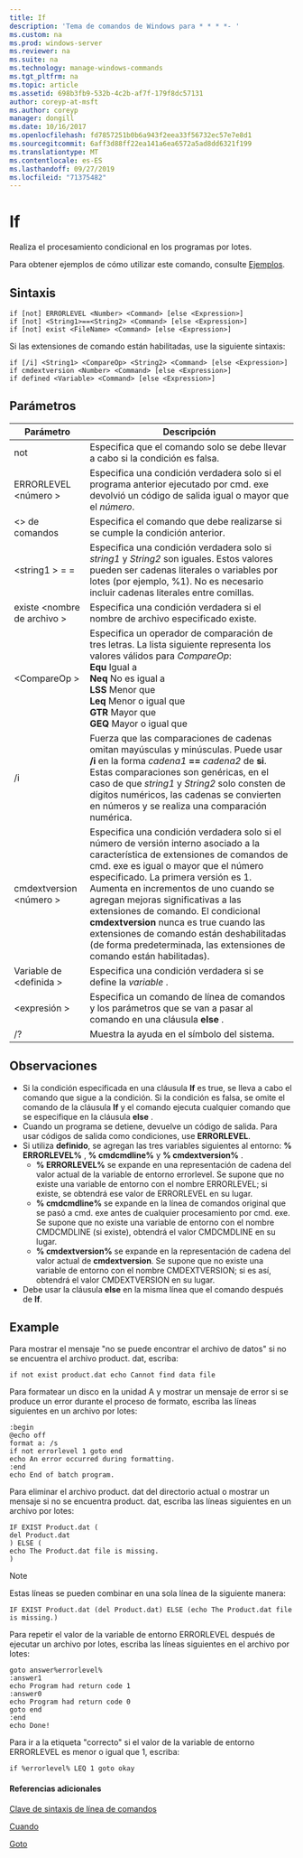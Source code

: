 ```yaml
---
title: If
description: 'Tema de comandos de Windows para * * * *- '
ms.custom: na
ms.prod: windows-server
ms.reviewer: na
ms.suite: na
ms.technology: manage-windows-commands
ms.tgt_pltfrm: na
ms.topic: article
ms.assetid: 698b3fb9-532b-4c2b-af7f-179f8dc57131
author: coreyp-at-msft
ms.author: coreyp
manager: dongill
ms.date: 10/16/2017
ms.openlocfilehash: fd7857251b0b6a943f2eea33f56732ec57e7e8d1
ms.sourcegitcommit: 6aff3d88ff22ea141a6ea6572a5ad8dd6321f199
ms.translationtype: MT
ms.contentlocale: es-ES
ms.lasthandoff: 09/27/2019
ms.locfileid: "71375482"
---
```

# <a name="if"></a>If



Realiza el procesamiento condicional en los programas por lotes.

Para obtener ejemplos de cómo utilizar este comando, consulte [Ejemplos](#BKMK_examples).

## <a name="syntax"></a>Sintaxis

```
if [not] ERRORLEVEL <Number> <Command> [else <Expression>]
if [not] <String1>==<String2> <Command> [else <Expression>]
if [not] exist <FileName> <Command> [else <Expression>]
```
Si las extensiones de comando están habilitadas, use la siguiente sintaxis:
```
if [/i] <String1> <CompareOp> <String2> <Command> [else <Expression>]
if cmdextversion <Number> <Command> [else <Expression>]
if defined <Variable> <Command> [else <Expression>]
```

## <a name="parameters"></a>Parámetros

|        Parámetro        |                                                                                                                                                                                                                Descripción                                                                                                                                                                                                                 |
|-------------------------|--------------------------------------------------------------------------------------------------------------------------------------------------------------------------------------------------------------------------------------------------------------------------------------------------------------------------------------------------------------------------------------------------------------------------------------------|
|           not           |                                                                                                                                                                              Especifica que el comando solo se debe llevar a cabo si la condición es falsa.                                                                                                                                                                              |
|  ERRORLEVEL \<número >   |                                                                                                                                                      Especifica una condición verdadera solo si el programa anterior ejecutado por cmd. exe devolvió un código de salida igual o mayor que el *número*.                                                                                                                                                       |
|       \<> de comandos        |                                                                                                                                                                            Especifica el comando que debe realizarse si se cumple la condición anterior.                                                                                                                                                                             |
|  \<string1 > = =<String2>  |                                                                                                             Especifica una condición verdadera solo si *string1* y *String2* son iguales. Estos valores pueden ser cadenas literales o variables por lotes (por ejemplo, %1). No es necesario incluir cadenas literales entre comillas.                                                                                                              |
|    existe \<nombre de archivo >    |                                                                                                                                                                                       Especifica una condición verdadera si el nombre de archivo especificado existe.                                                                                                                                                                                        |
|      \<CompareOp >       |                                                                               Especifica un operador de comparación de tres letras. La lista siguiente representa los valores válidos para *CompareOp*:</br>**Equ** Igual a</br>**Neq** No es igual a</br>**LSS** Menor que</br>**Leq** Menor o igual que</br>**GTR** Mayor que</br>**GEQ** Mayor o igual que                                                                                |
|           /i            |                                                            Fuerza que las comparaciones de cadenas omitan mayúsculas y minúsculas.  Puede usar **/i** en la forma <em>cadena1</em> **==** <em>cadena2</em> de **si**. Estas comparaciones son genéricas, en el caso de que *string1* y *String2* solo consten de dígitos numéricos, las cadenas se convierten en números y se realiza una comparación numérica.                                                            |
| cmdextversion \<número > | Especifica una condición verdadera solo si el número de versión interno asociado a la característica de extensiones de comandos de cmd. exe es igual o mayor que el número especificado. La primera versión es 1. Aumenta en incrementos de uno cuando se agregan mejoras significativas a las extensiones de comando. El condicional **cmdextversion** nunca es true cuando las extensiones de comando están deshabilitadas (de forma predeterminada, las extensiones de comando están habilitadas). |
|   Variable de \<definida >   |                                                                                                                                                                                            Especifica una condición verdadera si se define la *variable* .                                                                                                                                                                                            |
|      \<expresión >      |                                                                                                                                                                   Especifica un comando de línea de comandos y los parámetros que se van a pasar al comando en una cláusula **else** .                                                                                                                                                                   |
|           /?            |                                                                                                                                                                                                    Muestra la ayuda en el símbolo del sistema.                                                                                                                                                                                                    |

## <a name="remarks"></a>Observaciones

-   Si la condición especificada en una cláusula **If** es true, se lleva a cabo el comando que sigue a la condición. Si la condición es falsa, se omite el comando de la cláusula **If** y el comando ejecuta cualquier comando que se especifique en la cláusula **else** .
-   Cuando un programa se detiene, devuelve un código de salida. Para usar códigos de salida como condiciones, use **ERRORLEVEL**.
-   Si utiliza **definido**, se agregan las tres variables siguientes al entorno: **% ERRORLEVEL%** , **% cmdcmdline%** y **% cmdextversion%** .  
    -   **% ERRORLEVEL%** se expande en una representación de cadena del valor actual de la variable de entorno errorlevel. Se supone que no existe una variable de entorno con el nombre ERRORLEVEL; si existe, se obtendrá ese valor de ERRORLEVEL en su lugar.
    -   **% cmdcmdline%** se expande en la línea de comandos original que se pasó a cmd. exe antes de cualquier procesamiento por cmd. exe. Se supone que no existe una variable de entorno con el nombre CMDCMDLINE (si existe), obtendrá el valor CMDCMDLINE en su lugar.
    -   **% cmdextversion%** se expande en la representación de cadena del valor actual de **cmdextversion**. Se supone que no existe una variable de entorno con el nombre CMDEXTVERSION; si es así, obtendrá el valor CMDEXTVERSION en su lugar.
-   Debe usar la cláusula **else** en la misma línea que el comando después de **If**.

## <a name="BKMK_examples"></a>Example

Para mostrar el mensaje "no se puede encontrar el archivo de datos" si no se encuentra el archivo product. dat, escriba:
```
if not exist product.dat echo Cannot find data file 
```
Para formatear un disco en la unidad A y mostrar un mensaje de error si se produce un error durante el proceso de formato, escriba las líneas siguientes en un archivo por lotes:
```
:begin
@echo off
format a: /s
if not errorlevel 1 goto end
echo An error occurred during formatting.
:end
echo End of batch program.
```
Para eliminar el archivo product. dat del directorio actual o mostrar un mensaje si no se encuentra product. dat, escriba las líneas siguientes en un archivo por lotes:
```
IF EXIST Product.dat (
del Product.dat
) ELSE (
echo The Product.dat file is missing.
)
```

> [!NOTE]
> Estas líneas se pueden combinar en una sola línea de la siguiente manera:
> ```
> IF EXIST Product.dat (del Product.dat) ELSE (echo The Product.dat file is missing.)
> ```
> Para repetir el valor de la variable de entorno ERRORLEVEL después de ejecutar un archivo por lotes, escriba las líneas siguientes en el archivo por lotes:
> ```
> goto answer%errorlevel%
> :answer1
> echo Program had return code 1
> :answer0
> echo Program had return code 0
> goto end
> :end
> echo Done! 
> ```
> Para ir a la etiqueta "correcto" si el valor de la variable de entorno ERRORLEVEL es menor o igual que 1, escriba:
> ```
> if %errorlevel% LEQ 1 goto okay
> ```

#### <a name="additional-references"></a>Referencias adicionales

[Clave de sintaxis de línea de comandos](command-line-syntax-key.md)

[Cuando](if.md)

[Goto](goto.md)